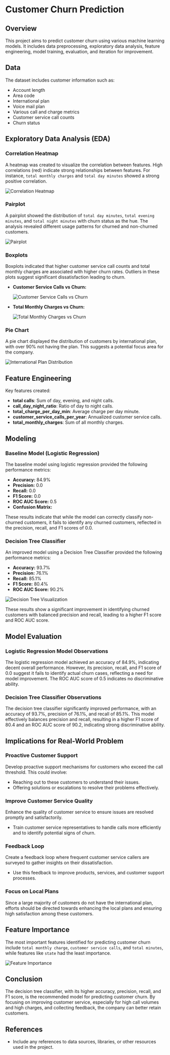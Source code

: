 # Customer Churn Prediction

## Overview

This project aims to predict customer churn using various machine learning models. It includes data preprocessing, exploratory data analysis, feature engineering, model training, evaluation, and iteration for improvement.

## Data

The dataset includes customer information such as:

- Account length
- Area code
- International plan
- Voice mail plan
- Various call and charge metrics
- Customer service call counts
- Churn status

## Exploratory Data Analysis (EDA)

### Correlation Heatmap

A heatmap was created to visualize the correlation between features. High correlations (red) indicate strong relationships between features. For instance, `total monthly charges` and `total day minutes` showed a strong positive correlation.

![Correlation Heatmap](path/to/heatmap.png)

### Pairplot

A pairplot showed the distribution of `total day minutes`, `total evening minutes`, and `total night minutes` with churn status as the hue. The analysis revealed different usage patterns for churned and non-churned customers.

![Pairplot](path/to/pairplot.png)

### Boxplots

Boxplots indicated that higher customer service call counts and total monthly charges are associated with higher churn rates. Outliers in these plots suggest significant dissatisfaction leading to churn.

- **Customer Service Calls vs Churn:**

  ![Customer Service Calls vs Churn](path/to/boxplot_customerservicecalls.png)

- **Total Monthly Charges vs Churn:**

  ![Total Monthly Charges vs Churn](path/to/boxplot_monthlycharges.png)

### Pie Chart

A pie chart displayed the distribution of customers by international plan, with over 90% not having the plan. This suggests a potential focus area for the company.

![International Plan Distribution](path/to/piechart.png)

## Feature Engineering

Key features created:

- **total calls**: Sum of day, evening, and night calls.
- **call_day_night_ratio**: Ratio of day to night calls.
- **total_charge_per_day_min**: Average charge per day minute.
- **customer_service_calls_per_year**: Annualized customer service calls.
- **total_monthly_charges**: Sum of all monthly charges.

## Modeling

### Baseline Model (Logistic Regression)

The baseline model using logistic regression provided the following performance metrics:

- **Accuracy:** 84.9%
- **Precision:** 0.0
- **Recall:** 0.0
- **F1 Score:** 0.0
- **ROC AUC Score:** 0.5
- **Confusion Matrix:**


These results indicate that while the model can correctly classify non-churned customers, it fails to identify any churned customers, reflected in the precision, recall, and F1 scores of 0.0.

### Decision Tree Classifier

An improved model using a Decision Tree Classifier provided the following performance metrics:

- **Accuracy:** 93.7%
- **Precision:** 76.1%
- **Recall:** 85.1%
- **F1 Score:** 80.4%
- **ROC AUC Score:** 90.2%

![Decision Tree Visualization](path/to/decisiontree.png)

These results show a significant improvement in identifying churned customers with balanced precision and recall, leading to a higher F1 score and ROC AUC score.

## Model Evaluation

### Logistic Regression Model Observations

The logistic regression model achieved an accuracy of 84.9%, indicating decent overall performance. However, its precision, recall, and F1 score of 0.0 suggest it fails to identify actual churn cases, reflecting a need for model improvement. The ROC AUC score of 0.5 indicates no discriminative ability.

### Decision Tree Classifier Observations

The decision tree classifier significantly improved performance, with an accuracy of 93.7%, precision of 76.1%, and recall of 85.1%. This model effectively balances precision and recall, resulting in a higher F1 score of 80.4 and an ROC AUC score of 90.2, indicating strong discriminative ability.

## Implications for Real-World Problem

### Proactive Customer Support

Develop proactive support mechanisms for customers who exceed the call threshold. This could involve:

- Reaching out to these customers to understand their issues.
- Offering solutions or escalations to resolve their problems effectively.

### Improve Customer Service Quality

Enhance the quality of customer service to ensure issues are resolved promptly and satisfactorily.

- Train customer service representatives to handle calls more efficiently and to identify potential signs of churn.

### Feedback Loop

Create a feedback loop where frequent customer service callers are surveyed to gather insights on their dissatisfaction.

- Use this feedback to improve products, services, and customer support processes.

### Focus on Local Plans

Since a large majority of customers do not have the international plan, efforts should be directed towards enhancing the local plans and ensuring high satisfaction among these customers.

## Feature Importance

The most important features identified for predicting customer churn include `total monthly charge`, `customer service calls`, and `total minutes`, while features like `state` had the least importance.

![Feature Importance](path/to/featureimportance.png)

## Conclusion

The decision tree classifier, with its higher accuracy, precision, recall, and F1 score, is the recommended model for predicting customer churn. By focusing on improving customer service, especially for high call volumes and high charges, and collecting feedback, the company can better retain customers.

## References

- Include any references to data sources, libraries, or other resources used in the project.
